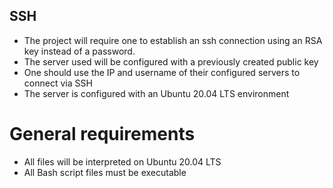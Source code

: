 ## SSH
- The project will require one to establish an ssh connection using an RSA key instead of a password.
- The server used will be configured with a previously created public key
- One should use the IP and username  of their configured servers to connect via SSH
- The server is configured with an Ubuntu 20.04 LTS environment


# General requirements
- All files will be interpreted on Ubuntu 20.04 LTS
- All Bash script files must be executable
